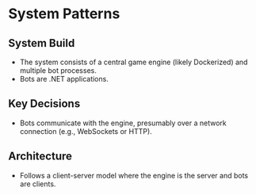 # System Patterns

## System Build

- The system consists of a central game engine (likely Dockerized) and multiple bot processes.
- Bots are .NET applications.

## Key Decisions

- Bots communicate with the engine, presumably over a network connection (e.g., WebSockets or HTTP).

## Architecture

- Follows a client-server model where the engine is the server and bots are clients. 